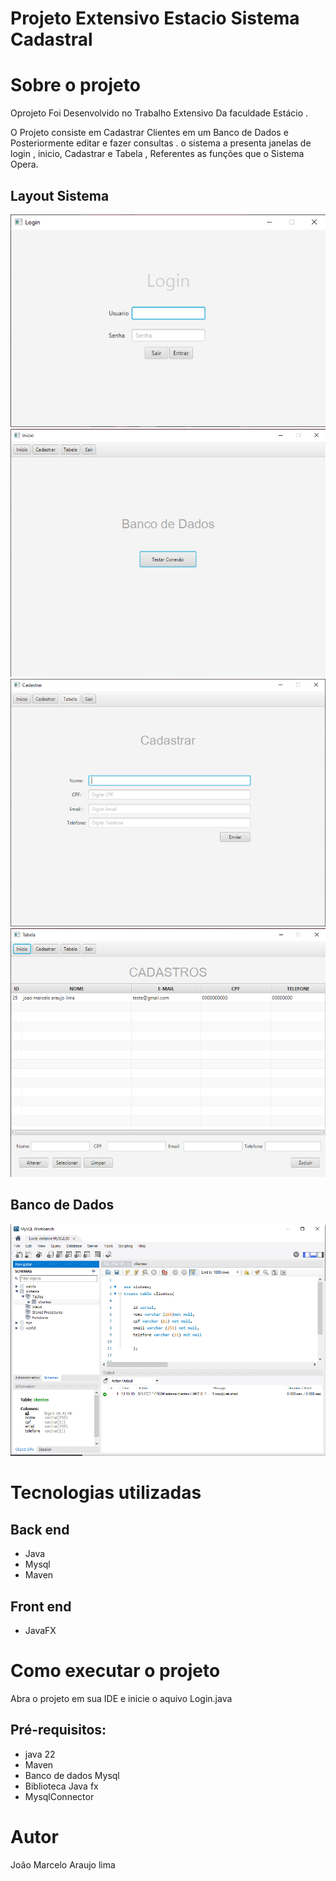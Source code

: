 #  Projeto Extensivo Estacio Sistema Cadastral


# Sobre o projeto



Oprojeto Foi Desenvolvido  no Trabalho Extensivo Da faculdade Estácio .

O Projeto consiste em Cadastrar Clientes em um Banco de Dados e Posteriormente editar e fazer consultas . o sistema a presenta janelas de login , inicio, Cadastrar e Tabela , Referentes as  funções que o Sistema Opera.

## Layout Sistema
![Login](https://github.com/JMarceloAL/ProjetoCliente/blob/main/assets/viewLogin.png) ![Inicio](https://github.com/JMarceloAL/ProjetoCliente/blob/main/assets/viewInicio.png) ![Cadastrar](https://github.com/JMarceloAL/ProjetoCliente/blob/main/assets/viewCadastrar.png) ![Tabela](https://github.com/JMarceloAL/ProjetoCliente/blob/main/assets/viewTabela.png)
## Banco de Dados

![Sql](https://github.com/JMarceloAL/ProjetoCliente/blob/main/assets/slqbanco.png)

# Tecnologias utilizadas
## Back end
- Java
- Mysql
- Maven
## Front end
- JavaFX
# Como executar o projeto
  Abra o projeto em sua IDE e inicie o aquivo Login.java
## Pré-requisitos: 
- java 22
- Maven
- Banco de dados Mysql 
- Biblioteca Java fx
- MysqlConnector


# Autor

João Marcelo Araujo lima
